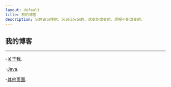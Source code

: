 ```yaml
---
layout: default
title: 林的博客
description: 记住该记住的，忘记该忘记的。改变能改变的，理解不能改变的。
---
```

## **我的博客**
---
-[关于我](./about.html).

-[Java](./java.html).

-[其他页面](./another-page.html).

